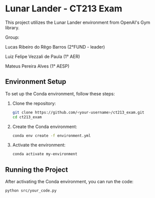 # Lunar Lander - CT213 Exam

This project utilizes the Lunar Lander environment from OpenAI's Gym library.

Group:

Lucas Ribeiro do Rêgo Barros (2°FUND - leader)

Luiz Felipe Vezzali de Paula (1° AER)

Mateus Pereira Alves (1° AESP)


## Environment Setup

To set up the Conda environment, follow these steps:

1. Clone the repository:
    ```sh
    git clone https://github.com/<your-username>/ct213_exam.git
    cd ct213_exam
    ```

2. Create the Conda environment:
    ```sh
    conda env create -f environment.yml
    ```

3. Activate the environment:
    ```sh
    conda activate my-environment
    ```

## Running the Project

After activating the Conda environment, you can run the code:

```sh
python src/your_code.py
```